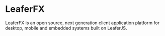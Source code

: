 # LeaferFX

LeaferFX is an open source, next generation client application platform for desktop, mobile and embedded systems built on LeaferJS. 
